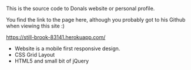 
This is the source code to Donals website or personal profile. 

You find the link to the page here, although you probably got to his Github when viewing this site :) 

https://still-brook-83141.herokuapp.com/ 

- Website is a mobile first responsive design. 
- CSS Grid Layout 
- HTML5 and small bit of jQuery

   
